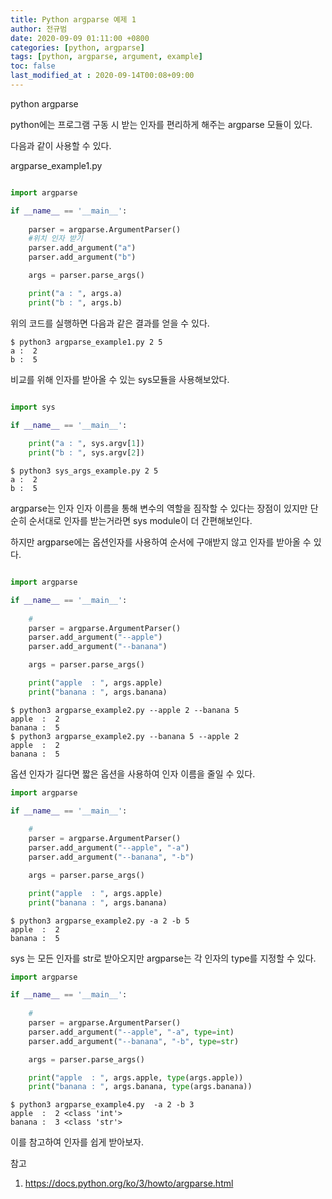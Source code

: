 ```yaml
---
title: Python argparse 예제 1
author: 전규범
date: 2020-09-09 01:11:00 +0800
categories: [python, argparse]
tags: [python, argparse, argument, example]
toc: false
last_modified_at : 2020-09-14T00:08+09:00
---
```


python argparse

python에는 프로그램 구동 시 받는 인자를 편리하게 해주는 argparse 모듈이 있다.

다음과 같이 사용할 수 있다.

argparse_example1.py

```python

import argparse

if __name__ == '__main__':
    
    parser = argparse.ArgumentParser()
    #위치 인자 받기
    parser.add_argument("a")
    parser.add_argument("b")

    args = parser.parse_args()

    print("a : ", args.a)
    print("b : ", args.b)
```

위의 코드를 실행하면 다음과 같은 결과를 얻을 수 있다.

```terminal
$ python3 argparse_example1.py 2 5
a :  2
b :  5
```


비교를 위해 인자를 받아올 수 있는 sys모듈을 사용해보았다.


```python

import sys

if __name__ == '__main__':
    
    print("a : ", sys.argv[1])
    print("b : ", sys.argv[2])
```

```terminal
$ python3 sys_args_example.py 2 5
a :  2
b :  5
```
argparse는 인자 인자 이름을 통해 변수의 역할을 짐작할 수 있다는 장점이 있지만
단순히 순서대로 인자를 받는거라면 sys module이 더 간편해보인다.

하지만 argparse에는 옵션인자를 사용하여 순서에 구애받지 않고 인자를 받아올 수 있다.

```python

import argparse

if __name__ == '__main__':
    
    #
    parser = argparse.ArgumentParser()
    parser.add_argument("--apple")
    parser.add_argument("--banana")

    args = parser.parse_args()

    print("apple  : ", args.apple)
    print("banana : ", args.banana)

```
```terminal
$ python3 argparse_example2.py --apple 2 --banana 5
apple  :  2
banana :  5
$ python3 argparse_example2.py --banana 5 --apple 2
apple  :  2
banana :  5
```

옵션 인자가 길다면 짧은 옵션을 사용하여 인자 이름을 줄일 수 있다.


```python
import argparse

if __name__ == '__main__':
    
    #
    parser = argparse.ArgumentParser()
    parser.add_argument("--apple", "-a")
    parser.add_argument("--banana", "-b")

    args = parser.parse_args()

    print("apple  : ", args.apple)
    print("banana : ", args.banana)
```
```terminal
$ python3 argparse_example2.py -a 2 -b 5
apple  :  2
banana :  5
```

sys 는 모든 인자를 str로 받아오지만
argparse는 각 인자의 type를 지정할 수 있다.


```python
import argparse

if __name__ == '__main__':
    
    #
    parser = argparse.ArgumentParser()
    parser.add_argument("--apple", "-a", type=int)
    parser.add_argument("--banana", "-b", type=str)

    args = parser.parse_args()

    print("apple  : ", args.apple, type(args.apple))
    print("banana : ", args.banana, type(args.banana))
```
```terminal
$ python3 argparse_example4.py  -a 2 -b 3
apple  :  2 <class 'int'>
banana :  3 <class 'str'>
```

이를 참고하여 인자를 쉽게 받아보자.



참고
1. https://docs.python.org/ko/3/howto/argparse.html